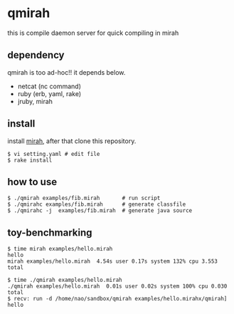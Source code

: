qmirah
======
this is compile daemon server for quick compiling in mirah

dependency
------

qmirah is too ad-hoc!!
it depends below.

* netcat (nc command)
* ruby (erb, yaml, rake)
* jruby, mirah

install
------
install <a href="http://www.mirah.org/">mirah</a>, after that
clone this repository.

    $ vi setting.yaml # edit file
    $ rake install


how to use
---------

    $ ./qmirah examples/fib.mirah       # run script
    $ ./qmirahc examples/fib.mirah      # generate classfile
    $ ./qmirahc -j  examples/fib.mirah  # generate java source 


toy-benchmarking
----------------
    $ time mirah examples/hello.mirah                  
    hello
    mirah examples/hello.mirah  4.54s user 0.17s system 132% cpu 3.553 total

    $ time ./qmirah examples/hello.mirah               
    ./qmirah examples/hello.mirah  0.01s user 0.02s system 100% cpu 0.030 total
    $ recv: run -d /home/nao/sandbox/qmirah examples/hello.mirahx/qmirah]
    hello
